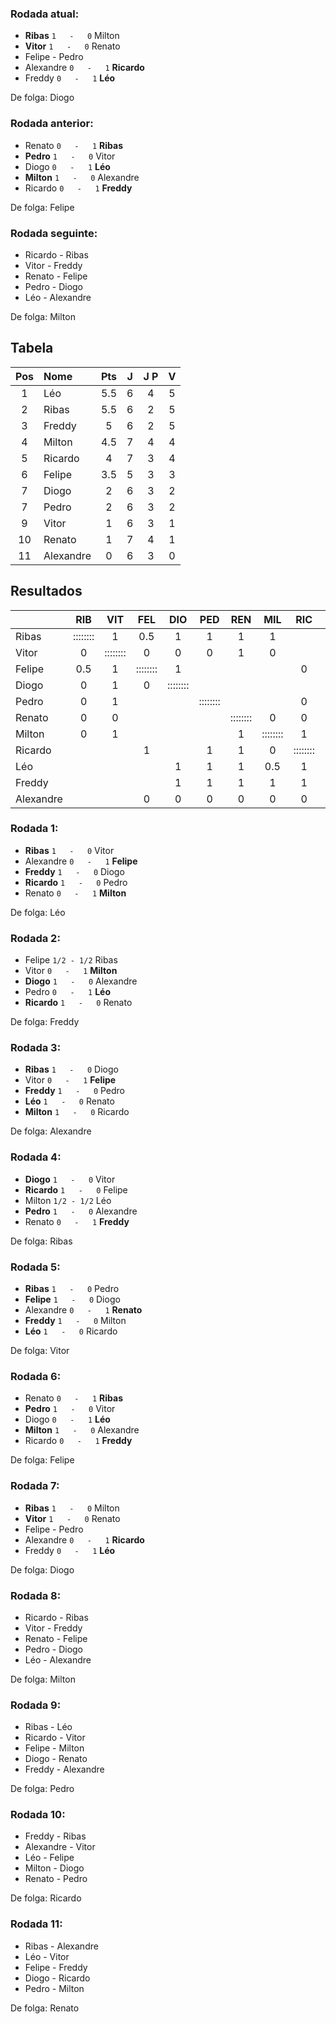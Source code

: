 ### Rodada atual:
* **Ribas**  `1   -   0`  Milton
* **Vitor**  `1   -   0`  Renato
* Felipe     -     Pedro
* Alexandre `0   -   1` **Ricardo**
* Freddy `0   -   1` **Léo**

De folga: Diogo

### Rodada anterior:
* Renato `0   -   1` **Ribas**
* **Pedro**  `1   -   0`  Vitor
* Diogo `0   -   1` **Léo**
* **Milton**  `1   -   0`  Alexandre
* Ricardo `0   -   1` **Freddy**

De folga: Felipe

### Rodada seguinte:
* Ricardo     -     Ribas
* Vitor     -     Freddy
* Renato     -     Felipe
* Pedro     -     Diogo
* Léo     -     Alexandre

De folga: Milton

## Tabela

| Pos | Nome | Pts | J | J P | V |
| :---: | :--- | :---: | :---: | :---: | :---: |
| 1 | Léo | 5.5 | 6 | 4 | 5 |
| 2 | Ribas | 5.5 | 6 | 2 | 5 |
| 3 | Freddy | 5 | 6 | 2 | 5 |
| 4 | Milton | 4.5 | 7 | 4 | 4 |
| 5 | Ricardo | 4 | 7 | 3 | 4 |
| 6 | Felipe | 3.5 | 5 | 3 | 3 |
| 7 | Diogo | 2 | 6 | 3 | 2 |
| 7 | Pedro | 2 | 6 | 3 | 2 |
| 9 | Vitor | 1 | 6 | 3 | 1 |
| 10 | Renato | 1 | 7 | 4 | 1 |
| 11 | Alexandre | 0 | 6 | 3 | 0 |

## Resultados

| | RIB | VIT | FEL | DIO | PED | REN | MIL | RIC | LEO | FRE | ALE | Pts |
| :--- | :---: | :---: | :---: | :---: | :---: | :---: | :---: | :---: | :---: | :---: | :---: | :---: |
| Ribas | :::::::: | 1 | 0.5 | 1 | 1 | 1 | 1 |  |  |  |  | 5.5 |
| Vitor | 0 | :::::::: | 0 | 0 | 0 | 1 | 0 |  |  |  |  | 1 |
| Felipe | 0.5 | 1 | :::::::: | 1 |  |  |  | 0 |  |  | 1 | 3.5 |
| Diogo | 0 | 1 | 0 | :::::::: |  |  |  |  | 0 | 0 | 1 | 2 |
| Pedro | 0 | 1 |  |  | :::::::: |  |  | 0 | 0 | 0 | 1 | 2 |
| Renato | 0 | 0 |  |  |  | :::::::: | 0 | 0 | 0 | 0 | 1 | 1 |
| Milton | 0 | 1 |  |  |  | 1 | :::::::: | 1 | 0.5 | 0 | 1 | 4.5 |
| Ricardo |  |  | 1 |  | 1 | 1 | 0 | :::::::: | 0 | 0 | 1 | 4 |
| Léo |  |  |  | 1 | 1 | 1 | 0.5 | 1 | :::::::: | 1 |  | 5.5 |
| Freddy |  |  |  | 1 | 1 | 1 | 1 | 1 | 0 | :::::::: |  | 5 |
| Alexandre |  |  | 0 | 0 | 0 | 0 | 0 | 0 |  |  | :::::::: | 0 |

### Rodada 1:
* **Ribas**  `1   -   0`  Vitor
* Alexandre `0   -   1` **Felipe**
* **Freddy**  `1   -   0`  Diogo
* **Ricardo**  `1   -   0`  Pedro
* Renato `0   -   1` **Milton**

De folga: Léo

### Rodada 2:
* Felipe `1/2 - 1/2` Ribas
* Vitor `0   -   1` **Milton**
* **Diogo**  `1   -   0`  Alexandre
* Pedro `0   -   1` **Léo**
* **Ricardo**  `1   -   0`  Renato

De folga: Freddy

### Rodada 3:
* **Ribas**  `1   -   0`  Diogo
* Vitor `0   -   1` **Felipe**
* **Freddy**  `1   -   0`  Pedro
* **Léo**  `1   -   0`  Renato
* **Milton**  `1   -   0`  Ricardo

De folga: Alexandre

### Rodada 4:
* **Diogo**  `1   -   0`  Vitor
* **Ricardo**  `1   -   0`  Felipe
* Milton `1/2 - 1/2` Léo
* **Pedro**  `1   -   0`  Alexandre
* Renato `0   -   1` **Freddy**

De folga: Ribas

### Rodada 5:
* **Ribas**  `1   -   0`  Pedro
* **Felipe**  `1   -   0`  Diogo
* Alexandre `0   -   1` **Renato**
* **Freddy**  `1   -   0`  Milton
* **Léo**  `1   -   0`  Ricardo

De folga: Vitor

### Rodada 6:
* Renato `0   -   1` **Ribas**
* **Pedro**  `1   -   0`  Vitor
* Diogo `0   -   1` **Léo**
* **Milton**  `1   -   0`  Alexandre
* Ricardo `0   -   1` **Freddy**

De folga: Felipe

### Rodada 7:
* **Ribas**  `1   -   0`  Milton
* **Vitor**  `1   -   0`  Renato
* Felipe     -     Pedro
* Alexandre `0   -   1` **Ricardo**
* Freddy `0   -   1` **Léo**

De folga: Diogo

### Rodada 8:
* Ricardo     -     Ribas
* Vitor     -     Freddy
* Renato     -     Felipe
* Pedro     -     Diogo
* Léo     -     Alexandre

De folga: Milton

### Rodada 9:
* Ribas     -     Léo
* Ricardo     -     Vitor
* Felipe     -     Milton
* Diogo     -     Renato
* Freddy     -     Alexandre

De folga: Pedro

### Rodada 10:
* Freddy     -     Ribas
* Alexandre     -     Vitor
* Léo     -     Felipe
* Milton     -     Diogo
* Renato     -     Pedro

De folga: Ricardo

### Rodada 11:
* Ribas     -     Alexandre
* Léo     -     Vitor
* Felipe     -     Freddy
* Diogo     -     Ricardo
* Pedro     -     Milton

De folga: Renato

